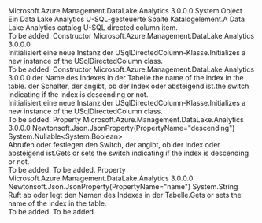 <Type Name="USqlDirectedColumn" FullName="Microsoft.Azure.Management.DataLake.Analytics.Models.USqlDirectedColumn">
  <TypeSignature Language="C#" Value="public class USqlDirectedColumn" />
  <TypeSignature Language="ILAsm" Value=".class public auto ansi beforefieldinit USqlDirectedColumn extends System.Object" />
  <TypeSignature Language="DocId" Value="T:Microsoft.Azure.Management.DataLake.Analytics.Models.USqlDirectedColumn" />
  <TypeSignature Language="VB.NET" Value="Public Class USqlDirectedColumn" />
  <TypeSignature Language="F#" Value="type USqlDirectedColumn = class" />
  <AssemblyInfo>
    <AssemblyName>Microsoft.Azure.Management.DataLake.Analytics</AssemblyName>
    <AssemblyVersion>3.0.0.0</AssemblyVersion>
  </AssemblyInfo>
  <Base>
    <BaseTypeName>System.Object</BaseTypeName>
  </Base>
  <Interfaces />
  <Docs>
    <summary>
            <span data-ttu-id="54b6a-101">Ein Data Lake Analytics U-SQL-gesteuerte Spalte Katalogelement.</span><span class="sxs-lookup"><span data-stu-id="54b6a-101">A Data Lake Analytics catalog U-SQL directed column item.</span></span>
            </summary>
    <remarks>To be added.</remarks>
  </Docs>
  <Members>
    <Member MemberName=".ctor">
      <MemberSignature Language="C#" Value="public USqlDirectedColumn ();" />
      <MemberSignature Language="ILAsm" Value=".method public hidebysig specialname rtspecialname instance void .ctor() cil managed" />
      <MemberSignature Language="DocId" Value="M:Microsoft.Azure.Management.DataLake.Analytics.Models.USqlDirectedColumn.#ctor" />
      <MemberSignature Language="VB.NET" Value="Public Sub New ()" />
      <MemberType>Constructor</MemberType>
      <AssemblyInfo>
        <AssemblyName>Microsoft.Azure.Management.DataLake.Analytics</AssemblyName>
        <AssemblyVersion>3.0.0.0</AssemblyVersion>
      </AssemblyInfo>
      <Parameters />
      <Docs>
        <summary>
            <span data-ttu-id="54b6a-102">Initialisiert eine neue Instanz der USqlDirectedColumn-Klasse.</span><span class="sxs-lookup"><span data-stu-id="54b6a-102">Initializes a new instance of the USqlDirectedColumn class.</span></span>
            </summary>
        <remarks>To be added.</remarks>
      </Docs>
    </Member>
    <Member MemberName=".ctor">
      <MemberSignature Language="C#" Value="public USqlDirectedColumn (string name = null, Nullable&lt;bool&gt; descending = null);" />
      <MemberSignature Language="ILAsm" Value=".method public hidebysig specialname rtspecialname instance void .ctor(string name, valuetype System.Nullable`1&lt;bool&gt; descending) cil managed" />
      <MemberSignature Language="DocId" Value="M:Microsoft.Azure.Management.DataLake.Analytics.Models.USqlDirectedColumn.#ctor(System.String,System.Nullable{System.Boolean})" />
      <MemberSignature Language="VB.NET" Value="Public Sub New (Optional name As String = null, Optional descending As Nullable(Of Boolean) = null)" />
      <MemberSignature Language="F#" Value="new Microsoft.Azure.Management.DataLake.Analytics.Models.USqlDirectedColumn : string * Nullable&lt;bool&gt; -&gt; Microsoft.Azure.Management.DataLake.Analytics.Models.USqlDirectedColumn" Usage="new Microsoft.Azure.Management.DataLake.Analytics.Models.USqlDirectedColumn (name, descending)" />
      <MemberType>Constructor</MemberType>
      <AssemblyInfo>
        <AssemblyName>Microsoft.Azure.Management.DataLake.Analytics</AssemblyName>
        <AssemblyVersion>3.0.0.0</AssemblyVersion>
      </AssemblyInfo>
      <Parameters>
        <Parameter Name="name" Type="System.String" />
        <Parameter Name="descending" Type="System.Nullable&lt;System.Boolean&gt;" />
      </Parameters>
      <Docs>
        <param name="name"><span data-ttu-id="54b6a-103">der Name des Indexes in der Tabelle.</span><span class="sxs-lookup"><span data-stu-id="54b6a-103">the name of the index in the table.</span></span></param>
        <param name="descending"><span data-ttu-id="54b6a-104">der Schalter, der angibt, ob der Index oder absteigend ist.</span><span class="sxs-lookup"><span data-stu-id="54b6a-104">the switch indicating if the index is descending or not.</span></span></param>
        <summary>
            <span data-ttu-id="54b6a-105">Initialisiert eine neue Instanz der USqlDirectedColumn-Klasse.</span><span class="sxs-lookup"><span data-stu-id="54b6a-105">Initializes a new instance of the USqlDirectedColumn class.</span></span>
            </summary>
        <remarks>To be added.</remarks>
      </Docs>
    </Member>
    <Member MemberName="Descending">
      <MemberSignature Language="C#" Value="public Nullable&lt;bool&gt; Descending { get; set; }" />
      <MemberSignature Language="ILAsm" Value=".property instance valuetype System.Nullable`1&lt;bool&gt; Descending" />
      <MemberSignature Language="DocId" Value="P:Microsoft.Azure.Management.DataLake.Analytics.Models.USqlDirectedColumn.Descending" />
      <MemberSignature Language="VB.NET" Value="Public Property Descending As Nullable(Of Boolean)" />
      <MemberSignature Language="F#" Value="member this.Descending : Nullable&lt;bool&gt; with get, set" Usage="Microsoft.Azure.Management.DataLake.Analytics.Models.USqlDirectedColumn.Descending" />
      <MemberType>Property</MemberType>
      <AssemblyInfo>
        <AssemblyName>Microsoft.Azure.Management.DataLake.Analytics</AssemblyName>
        <AssemblyVersion>3.0.0.0</AssemblyVersion>
      </AssemblyInfo>
      <Attributes>
        <Attribute>
          <AttributeName>Newtonsoft.Json.JsonProperty(PropertyName="descending")</AttributeName>
        </Attribute>
      </Attributes>
      <ReturnValue>
        <ReturnType>System.Nullable&lt;System.Boolean&gt;</ReturnType>
      </ReturnValue>
      <Docs>
        <summary>
            <span data-ttu-id="54b6a-106">Abrufen oder festlegen den Switch, der angibt, ob der Index oder absteigend ist.</span><span class="sxs-lookup"><span data-stu-id="54b6a-106">Gets or sets the switch indicating if the index is descending or not.</span></span>
            </summary>
        <value>To be added.</value>
        <remarks>To be added.</remarks>
      </Docs>
    </Member>
    <Member MemberName="Name">
      <MemberSignature Language="C#" Value="public string Name { get; set; }" />
      <MemberSignature Language="ILAsm" Value=".property instance string Name" />
      <MemberSignature Language="DocId" Value="P:Microsoft.Azure.Management.DataLake.Analytics.Models.USqlDirectedColumn.Name" />
      <MemberSignature Language="VB.NET" Value="Public Property Name As String" />
      <MemberSignature Language="F#" Value="member this.Name : string with get, set" Usage="Microsoft.Azure.Management.DataLake.Analytics.Models.USqlDirectedColumn.Name" />
      <MemberType>Property</MemberType>
      <AssemblyInfo>
        <AssemblyName>Microsoft.Azure.Management.DataLake.Analytics</AssemblyName>
        <AssemblyVersion>3.0.0.0</AssemblyVersion>
      </AssemblyInfo>
      <Attributes>
        <Attribute>
          <AttributeName>Newtonsoft.Json.JsonProperty(PropertyName="name")</AttributeName>
        </Attribute>
      </Attributes>
      <ReturnValue>
        <ReturnType>System.String</ReturnType>
      </ReturnValue>
      <Docs>
        <summary>
            <span data-ttu-id="54b6a-107">Ruft ab oder legt den Namen des Indexes in der Tabelle.</span><span class="sxs-lookup"><span data-stu-id="54b6a-107">Gets or sets the name of the index in the table.</span></span>
            </summary>
        <value>To be added.</value>
        <remarks>To be added.</remarks>
      </Docs>
    </Member>
  </Members>
</Type>
